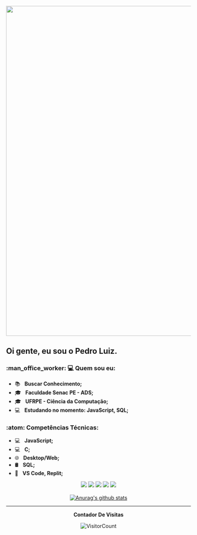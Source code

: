 <img src="https://media.tenor.com/PqNpZlQEcyQAAAAM/groudon.gif" width="900"></h2>
<h2> Oi gente, eu sou o <strong>Pedro Luiz</strong>.

<h3> :man_office_worker: 💻 Quem sou eu: </h3>

- :books: &nbsp; <strong>Buscar Conhecimento;</strong>
- 🎓 &nbsp; <strong>Faculdade Senac PE - ADS;</strong>
- 🎓 &nbsp; <strong>UFRPE - Ciência da Computação;</strong>
- :computer: &nbsp; <strong>Estudando no momento: JavaScript, SQL;</strong>

<h3>:atom: Competências Técnicas: </h3>

- 💻 &nbsp; <strong>JavaScript;</strong>
- 💻 &nbsp; <strong>C;</strong>
- 🌐 &nbsp; <strong>Desktop/Web;</strong>
- 🛢 &nbsp; <strong>SQL;</strong>
- 🔧 &nbsp; <strong>VS Code, Replit;</strong>


<div align="center">
  <a href="#" alt="Gmail">
  <img src="https://img.shields.io/badge/-Gmail-FF0000?style=flat-square&labelColor=FF0000&logo=gmail&logoColor=white&link=LINK-DO-SEU-EMAIL" /></a>

  <a href="#" alt="Linkedin">
  <img src="https://img.shields.io/badge/-Linkedin-0e76a8?style=flat-square&logo=Linkedin&logoColor=white&link=LINK-DO-SEU-LINKEDIN" /></a>
  
  <a href="#" alt="WhatsApp">
  <img src="https://img.shields.io/badge/-WhatsApp-25d366?style=flat-square&labelColor=25d366&logo=whatsapp&logoColor=white&link=API-DO-SEU-WHATSAPP"/></a>
  
  <a href="#" alt="Facebook">
  <img src="https://img.shields.io/badge/-Facebook-3b5998?style=flat-square&labelColor=3b5998&logo=facebook&logoColor=white&link=LINK-DO-SEU-FACEBOOK"/></a>

  <a href="#" alt="Instagram">
  <img src="https://img.shields.io/badge/-Instagram-DF0174?style=flat-square&labelColor=DF0174&logo=instagram&logoColor=white&link=LINK-DO-SEU-INSTAGRAM"/></a>
<div>
 

</br>
<div align="center">
<a href="https://github-readme-stats.anuraghazra1.vercel.app/api?username=pedroLuizLima"><img src="https://github-readme-stats.anuraghazra1.vercel.app/api?username=pedroLuizLima&show_icons=true&include_all_commits=true&theme=radical" alt="Anurag's github stats"/>
</a>
</div>

*************
**Contador De Visitas**

![VisitorCount](https://profile-counter.glitch.me/{pedroLuizLima}/count.svg)

